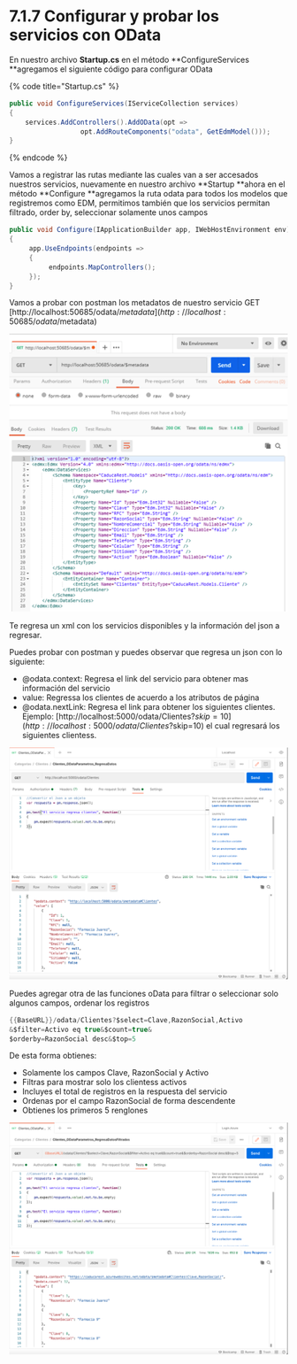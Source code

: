 # 7.1.7 Configurar y probar los servicios con OData

En nuestro archivo **Startup.cs** en el método **ConfigureServices **agregamos el siguiente código para configurar OData

{% code title="Startup.cs" %}
```csharp
public void ConfigureServices(IServiceCollection services)
{
    services.AddControllers().AddOData(opt => 
                  opt.AddRouteComponents("odata", GetEdmModel()));
}
```
{% endcode %}

Vamos a registrar las rutas mediante las cuales van a ser accesados nuestros servicios, nuevamente en nuestro archivo **Startup **ahora en el método **Configure **agregamos la ruta odata para todos los modelos que registremos como EDM, permitimos también que los servicios permitan filtrado, order by, seleccionar solamente unos campos

```csharp
public void Configure(IApplicationBuilder app, IWebHostEnvironment env)
{
     app.UseEndpoints(endpoints =>
     {
          endpoints.MapControllers();
     }); 
}
```

Vamos a probar con postman los metadatos de nuestro servicio GET [http://localhost:50685/odata/$metadata](http://localhost:50685/odata/$metadata)&#x20;

![](<../.gitbook/assets/image (78).png>)

Te regresa un xml con los servicios disponibles y la información del json a regresar.

Puedes probar con postman y puedes observar que regresa un json con lo siguiente:

* @odata.context: Regresa el link del servicio para obtener mas información del servicio
* value: Regressa los clientes de acuerdo a los atributos de página
* @odata.nextLink: Regresa el link para obtener los siguientes clientes. Ejemplo: [http://localhost:5000/odata/Clientes?$skip=10](http://localhost:5000/odata/Clientes?$skip=10) el cual regresará los siguientes clientess.

![](<../.gitbook/assets/image (597).png>)

Puedes agregar otra de las funciones oData para filtrar o seleccionar solo algunos campos, ordenar los registros

```csharp
{{BaseURL}}/odata/Clientes?$select=Clave,RazonSocial,Activo
&$filter=Activo eq true&$count=true&
$orderby=RazonSocial desc&$top=5
```

De esta forma obtienes:

* Solamente los campos Clave, RazonSocial y Activo
* Filtras para mostrar solo los clientess activos
* Incluyes el total de registros en la respuesta del servicio
* Ordenas por el campo RazonSocial de forma descendente
* Obtienes los primeros 5 renglones

![](<../.gitbook/assets/image (598).png>)

